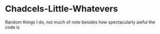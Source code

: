 # Chadcels-Little-Whatevers
Random things I do, not much of note besides how spectacularly awful the code is
